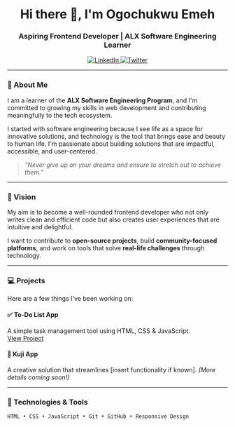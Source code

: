<!-- GitHub Profile README for Ogo43 -->

<h1 align="center">Hi there 👋, I'm Ogochukwu Emeh</h1>
<h3 align="center">Aspiring Frontend Developer | ALX Software Engineering Learner</h3>

<p align="center">
  <a href="https://linkedin.com/in/ogochukwu-emeh/" target="_blank">
    <img alt="LinkedIn" src="https://img.shields.io/badge/LinkedIn-blue?style=flat&logo=linkedin" />
  </a>
  <a href="https://x.com/jennifer_emeh" target="_blank">
    <img alt="Twitter" src="https://img.shields.io/badge/Twitter-1DA1F2?style=flat&logo=twitter&logoColor=white" />
  </a>
</p>

---

### 🌱 About Me

I am a learner of the **ALX Software Engineering Program**, and I'm committed to growing my skills in web development and contributing meaningfully to the tech ecosystem.

I started with software engineering because I see life as a space for innovative solutions, and technology is the tool that brings ease and beauty to human life. I'm passionate about building solutions that are impactful, accessible, and user-centered.

> *"Never give up on your dreams and ensure to stretch out to achieve them."*

---

### 🎯 Vision

My aim is to become a well-rounded frontend developer who not only writes clean and efficient code but also creates user experiences that are intuitive and delightful.

I want to contribute to **open-source projects**, build **community-focused platforms**, and work on tools that solve **real-life challenges** through technology.

---

### 💻 Projects

Here are a few things I've been working on:

#### ✅ To-Do List App
A simple task management tool using HTML, CSS & JavaScript.  
[View Project](https://github.com/Ogo43/todo-list-app)

#### 🚀 Kuji App
A creative solution that streamlines [insert functionality if known]. *(More details coming soon!)*

---

### 🧰 Technologies & Tools

```html
HTML • CSS • JavaScript • Git • GitHub • Responsive Design


